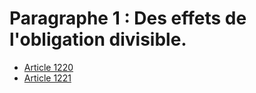 # Paragraphe 1 : Des effets de l'obligation divisible.

- [Article 1220](article-1220.md)
- [Article 1221](article-1221.md)
